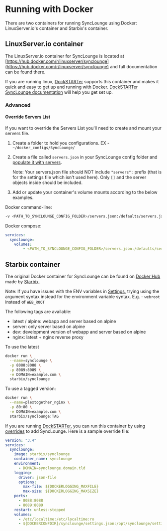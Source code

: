 
# Running with Docker

There are two containers for running SyncLounge using Docker: LinuxServer.io's container and Starbix's container.

## LinuxServer.io container

The LinuxServer.io container for SyncLounge is located at [https://hub.docker.com/r/linuxserver/synclounge](https://hub.docker.com/r/linuxserver/synclounge) and full documentation can be found there.

If you are running linux, [DockSTARTer](https://dockstarter.com/) supports this container and makes it quick and easy to get up and running with Docker. [DockSTARTer SyncLounge documentation](https://dockstarter.com/apps/synclounge/) will help you get set up.

### Advanced

#### Override Servers List

If you want to override the Servers List you'll need to create and mount your servers file.

1. Create a folder to hold you configurations. EX - `~/docker_configs/SyncLounge/`
1. Create a file called `servers.json` in your SyncLounge config folder and [populate it with servers](http://docs.synclounge.tv/self-hosted/settings/#customize-the-entire-list).

    Note: Your servers.json file should NOT include `"servers":` prefix (that is for the settings file which isn't used here). Only `[]` and the server objects inside should be included.

1. Add or update your container's volume mounts according to the below examples.

Docker command-line:

```bash
-v <PATH_TO_SYNCLOUNGE_CONFIG_FOLDER>/servers.json:/defaults/servers.json
```

Docker compose:

```yaml
services:
  synclounge:
    volumes:
        - <PATH_TO_SYNCLOUNGE_CONFIG_FOLDER>/servers.json:/defaults/servers.json
```

## Starbix container

The original Docker container for SyncLounge can be found on [Docker Hub](https://hub.docker.com/r/starbix/synclounge) made by [Starbix](https://github.com/Starbix/).

Note: If you have issues with the ENV variables in [Settings](/self-hosted/settings/), trying using the argument syntax instead for the environment variable syntax. E.g. - `webroot` instead of `WEB_ROOT`

The following tags are available:

- latest / alpine: webapp and server based on alpine
- server: only server based on alpine
- dev: development version of webapp and server based on alpine
- nginx: latest + nginx reverse proxy

To use the latest

```bash
docker run \
  --name=synclounge \
  -p 8088:8088 \
  -p 8089:8089 \
  -e DOMAIN=example.com \
  starbix/synclounge
```

To use a tagged version:

```bash
docker run \
  --name=plextogether_nginx \
  -p 80:80 \
  -e DOMAIN=example.com \
  starbix/synclounge:TAG
```

If you are running [DockSTARTer](https://dockstarter.com/), you can run this container by using [overrides](https://dockstarter.com/advanced/overrides/) to add SyncLounge. Here is a sample override file:

```yaml
version: "3.4"
services:
  synclounge:
    image: starbix/synclounge
    container_name: synclounge
    environment:
      - DOMAIN=synclounge.domain.tld
    logging:
      driver: json-file
      options:
        max-file: ${DOCKERLOGGING_MAXFILE}
        max-size: ${DOCKERLOGGING_MAXSIZE}
    ports:
      - 8088:8088
      - 8089:8089
    restart: unless-stopped
    volumes:
      - /etc/localtime:/etc/localtime:ro
      - ${DOCKERCONFDIR}/synclounge/settings.json:/opt/synclounge/settings.json
```
